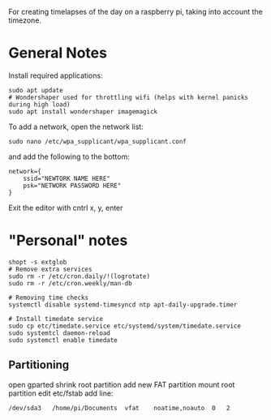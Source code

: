 For creating timelapses of the day on a raspberry pi, taking into account the timezone.

# General Notes
Install required applications:
```
sudo apt update
# Wondershaper used for throttling wifi (helps with kernel panicks during high load)
sudo apt install wondershaper imagemagick
```

To add a network, open the network list:
```
sudo nano /etc/wpa_supplicant/wpa_supplicant.conf
```
and add the following to the bottom:
```
network={
    ssid="NEWTORK NAME HERE"
    psk="NETWORK PASSWORD HERE"
}
```
Exit the editor with cntrl x, y, enter

# "Personal" notes
```
shopt -s extglob
# Remove extra services
sudo rm -r /etc/cron.daily/!(logrotate)
sudo rm -r /etc/cron.weekly/man-db

# Removing time checks
systemctl disable systemd-timesyncd ntp apt-daily-upgrade.timer

# Install timedate service
sudo cp etc/timedate.service etc/systemd/system/timedate.service
sudo systemtcl daemon-reload
sudo systemctl enable timedate
```

## Partitioning
open gparted
shrink root partition
add new FAT partition
mount root partition
edit etc/fstab
add line:
```
/dev/sda3   /home/pi/Documents  vfat    noatime,noauto  0   2
```
